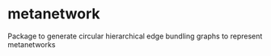 # metanetwork
Package to generate circular hierarchical edge bundling graphs to represent metanetworks
